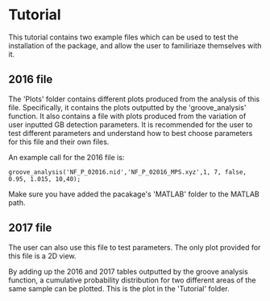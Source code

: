 # Tutorial
This tutorial contains two example files which can be used to test the installation of the package, and allow the user to familiriaze themselves with it.

## 2016 file
The 'Plots' folder contains different plots produced from the analysis of this file. Specifically,  it contains the plots outputted by the 'groove_analysis' function. It also contains a file with plots produced from the variation of user inputted GB detection parameters. It is recommended for the user to test different parameters and understand how to best choose parameters for this file and their own files.

An example call for the 2016 file is:

`groove_analysis('NF_P_02016.nid','NF_P_02016_MPS.xyz',1, 7, false, 0.95, 1.015, 10,40);`

Make sure you have added the pacakage's 'MATLAB' folder to the MATLAB path.

## 2017 file
The user can also use this file to test parameters. The only plot provided for this file is a 2D view. 

By adding up the 2016 and 2017 tables outputted by the groove analysis function, a cumulative probability distribution for two different areas of the same sample can be plotted. This is the plot in the 'Tutorial' folder.
